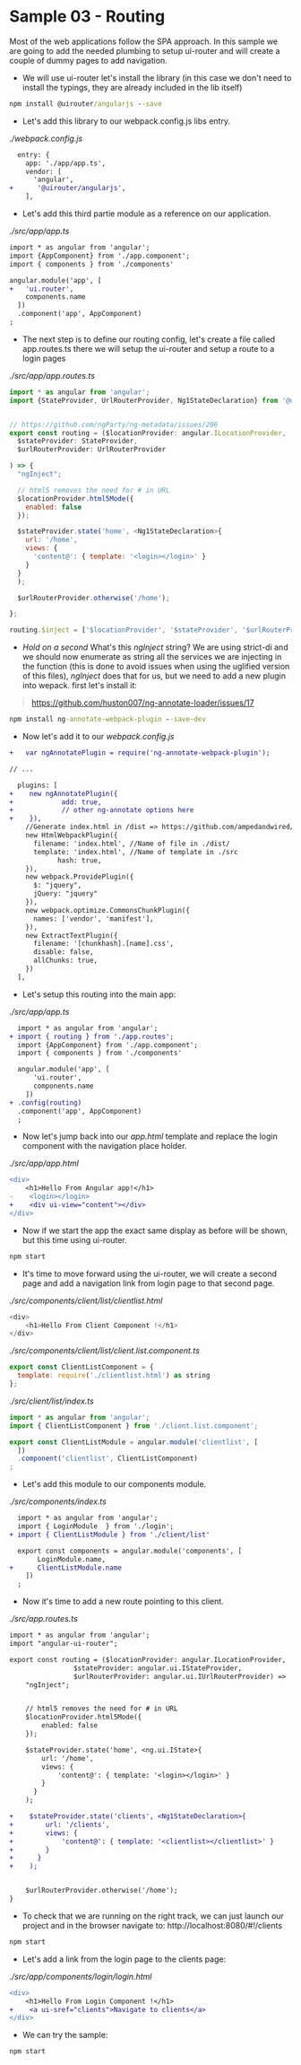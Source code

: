 # Sample 03 - Routing

Most of the web applications follow the SPA approach. In this sample we are going to add the
needed plumbing to setup ui-router and will create a couple of dummy pages to add navigation.

- We will use ui-router let's install the library (in this case we don't need to install
the typings, they are already included in the lib itself)

```cmd
npm install @uirouter/angularjs --save
```

- Let's add this library to our webpack.config.js libs entry.

_./webpack.config.js_

```diff
  entry: {
    app: './app/app.ts',
    vendor: [
      'angular',        
+      '@uirouter/angularjs',
    ],    

```

- Let's add this third partie module as a reference on our application.

_./src/app/app.ts_

```diff
import * as angular from 'angular';
import {AppComponent} from './app.component';
import { components } from './components'

angular.module('app', [
+   'ui.router',
    components.name
  ])
  .component('app', AppComponent)
;
```

- The next step is to define our routing config, let's create a file called app.routes.ts 
there we will setup the ui-router and setup a route to a login pages

_./src/app/app.routes.ts_

```javascript
import * as angular from 'angular';
import {StateProvider, UrlRouterProvider, Ng1StateDeclaration} from '@uirouter/angularjs'


// https://github.com/ngParty/ng-metadata/issues/206
export const routing = ($locationProvider: angular.ILocationProvider,
  $stateProvider: StateProvider,
  $urlRouterProvider: UrlRouterProvider

) => {
  "ngInject";

  // html5 removes the need for # in URL
  $locationProvider.html5Mode({
    enabled: false
  });

  $stateProvider.state('home', <Ng1StateDeclaration>{
    url: '/home',
    views: {
      'content@': { template: '<login></login>' }
    }
  }
  );

  $urlRouterProvider.otherwise('/home');

};

routing.$inject = ['$locationProvider', '$stateProvider', '$urlRouterProvider'];
```
- _Hold on a second_ What's this _ngInject_ string? We are using strict-di and we should now enumerate as
string all the services we are injecting in the function (this is done to avoid issues when using the uglified
version of this files), _ngInject_ does that for us, but we need to add a new plugin into wepack. first let's install
it:

> https://github.com/huston007/ng-annotate-loader/issues/17

```cmd
npm install ng-annotate-webpack-plugin --save-dev
```

- Now let's add it to our _webpack.config.js_

```diff
+   var ngAnnotatePlugin = require('ng-annotate-webpack-plugin');

// ...

  plugins: [
+    new ngAnnotatePlugin({
+            add: true,
+            // other ng-annotate options here 
+    }),        
    //Generate index.html in /dist => https://github.com/ampedandwired/html-webpack-plugin
    new HtmlWebpackPlugin({
      filename: 'index.html', //Name of file in ./dist/
      template: 'index.html', //Name of template in ./src
			hash: true,
    }),
    new webpack.ProvidePlugin({
      $: "jquery",
      jQuery: "jquery"
    }),
    new webpack.optimize.CommonsChunkPlugin({
      names: ['vendor', 'manifest'],
    }),
    new ExtractTextPlugin({
      filename: '[chunkhash].[name].css',
      disable: false,
      allChunks: true,
    })
  ],

```

- Let's setup this routing into the main app:

_./src/app/app.ts_

```diff
  import * as angular from 'angular';
+ import { routing } from './app.routes';
  import {AppComponent} from './app.component';
  import { components } from './components'

  angular.module('app', [
      'ui.router',
      components.name
    ])
+ .config(routing)
  .component('app', AppComponent)
  ;
```

- Now let's jump back into our _app.html_ template and replace the login component
with the navigation place holder.

_./src/app/app.html_

```diff
<div>
    <h1>Hello From Angular app!</h1>
-    <login></login>
+    <div ui-view="content"></div>
</div>
```

- Now if we start the app the exact same display as before will be shown, but this time using ui-router.

```cmd
npm start
```

- It's time to move forward using the ui-router, we will create a second page and add a navigation link from login page to that second page.

_./src/components/client/list/clientlist.html_

```javascript
<div>
    <h1>Hello From Client Component !</h1>
</div>
```

_./src/components/client/list/client.list.component.ts_

```javascript
export const ClientListComponent = {
  template: require('./clientlist.html') as string
};
```

_./src/client/list/index.ts_

```javascript
import * as angular from 'angular';
import { ClientListComponent } from './client.list.component';

export const ClientListModule = angular.module('clientlist', [
  ])
  .component('clientlist', ClientListComponent)
;
```

- Let's add this module to our components module.

_./src/components/index.ts_

```diff
  import * as angular from 'angular';
  import { LoginModule  } from './login';
+ import { ClientListModule } from './client/list'

  export const components = angular.module('components', [
       LoginModule.name,
+      ClientListModule.name       
    ])  
  ;
```

- Now it's time to add a new route pointing to this client.

_./src/app.routes.ts_

```diff
import * as angular from 'angular';
import "angular-ui-router";

export const routing = ($locationProvider: angular.ILocationProvider,
                $stateProvider: angular.ui.IStateProvider,
                $urlRouterProvider: angular.ui.IUrlRouterProvider) =>  {    
    "ngInject";


    // html5 removes the need for # in URL
    $locationProvider.html5Mode({
        enabled: false
    });

    $stateProvider.state('home', <ng.ui.IState>{
        url: '/home',
        views: {
            'content@': { template: '<login></login>' }
        }
      }
    );

+    $stateProvider.state('clients', <Ng1StateDeclaration>{
+        url: '/clients',
+        views: {
+            'content@': { template: '<clientlist></clientlist>' }
+        }
+      }
+    );


    $urlRouterProvider.otherwise('/home');
}

```
- To check that we are running on the right track, we can just launch our project and in the browser
navigate to: http://localhost:8080/#!/clients

```cmd
npm start
```

- Let's add a link from the login page to the clients page:

_./src/app/components/login/login.html_
```diff
<div>
    <h1>Hello From Login Component !</h1>
+    <a ui-sref="clients">Navigate to clients</a>
</div>
```

- We can try the sample:

```cmd
npm start
```


